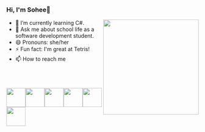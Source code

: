 ### Hi, I'm Sohee👋

<img align="right" src="https://media.giphy.com/media/bcKmIWkUMCjVm/giphy.gif" width="250">
                                                                         
- 🌱 I’m currently learning C#.
- 💬 Ask me about school life as a software development student.
- 😄 Pronouns: she/her
- ⚡ Fun fact: I'm great at Tetris! 
- 📫 How to reach me
<a href="https://www.linkedin.com/in/sohee-ryu/"><img height="17" src="https://cdn2.iconfinder.com/data/icons/social-icon-3/512/social_style_3_in-306.png"/>
</a>    

<br><br>

<img height=50 src="https://cdn.jsdelivr.net/gh/devicons/devicon/icons/python/python-original-wordmark.svg"/><img height=50 src="https://cdn.jsdelivr.net/gh/devicons/devicon/icons/csharp/csharp-plain.svg" /><img height=50 src="https://cdn.jsdelivr.net/gh/devicons/devicon/icons/javascript/javascript-plain.svg" /><img height=50 src="https://cdn.jsdelivr.net/gh/devicons/devicon/icons/html5/html5-plain-wordmark.svg" /><img height=50 src="https://cdn.jsdelivr.net/gh/devicons/devicon/icons/css3/css3-plain-wordmark.svg" /><img height=50 
src="https://cdn.jsdelivr.net/gh/devicons/devicon/icons/bootstrap/bootstrap-original-wordmark.svg" />

                                                                                                    



